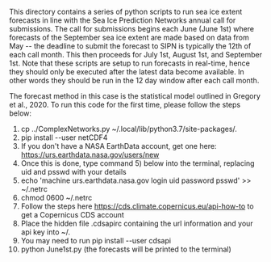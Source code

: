 This directory contains a series of python scripts to run sea ice extent
forecasts in line with the Sea Ice Prediction Networks annual call for
submissions. The call for submissions begins each June (June 1st) where
forecasts of the September sea ice extent are made based on data from
May -- the deadline to submit the forecast to SIPN is typically the 12th
of each call month. This then proceeds for July 1st, August 1st, and
September 1st. Note that these scripts are setup to run forecasts in real-time,
hence they should only be executed after the latest data become available. In
other words they should be run in the 12 day window after each call month.

The forecast method in this case is the statistical model outlined in
Gregory et al., 2020. To run this code for the first time, please follow
the steps below:

1) cp ../ComplexNetworks.py ~/.local/lib/python3.7/site-packages/.
2) pip install --user netCDF4
3) If you don't have a NASA EarthData account, get one here: https://urs.earthdata.nasa.gov/users/new
4) Once this is done, type command 5) below into the terminal, replacing uid and psswd with your details
5) echo 'machine urs.earthdata.nasa.gov login uid password psswd' >> ~/.netrc
6) chmod 0600 ~/.netrc
7) Follow the steps here https://cds.climate.copernicus.eu/api-how-to to get a Copernicus CDS account
8) Place the hidden file .cdsapirc containing the url information and your api key into ~/.
9) You may need to run pip install --user cdsapi
10) python June1st.py (the forecasts will be printed to the terminal)



 
